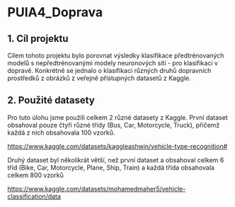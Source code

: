 # PUIA4_Doprava
## 1. Cíl projektu
Cílem tohoto projektu bylo porovnat výsledky klasifikace předtrénovaných modelů s nepředtrénovanými modely neuronových sítí - pro klasifikaci v dopravě. Konkrétně se jednalo o klasifikaci různých druhů dopravních prostředků z obrázků z veřejně přístupných datasetů z Kaggle.


## 2. Použité datasety
Pro tuto úlohu jsme použili celkem 2 různé datasety z Kaggle. První dataset obsahoval pouze čtyři různé třídy (Bus, Car, Motorcycle, Truck), přičemž každá z nich obsahovala 100 vzorků.  

https://www.kaggle.com/datasets/kaggleashwin/vehicle-type-recognition#  

Druhý dataset byl několikrát větší, než první dataset a obsahoval celkem 6 tříd (Bike, Car, Motorcycle, Plane, Ship, Train) a každá třída obsahovala celkem 800 vzorků  

https://www.kaggle.com/datasets/mohamedmaher5/vehicle-classification/data  

